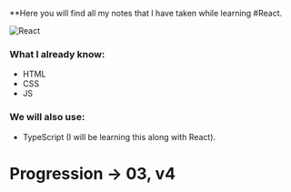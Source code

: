 **Here you will find all my notes that I have taken while learning #React. 

![React](https://react.dev/images/og-home.png)

### What I already know:

- HTML
- CSS
- JS

### We will also use:

- TypeScript (I will be learning this along with React).

# Progression -> 03, v4